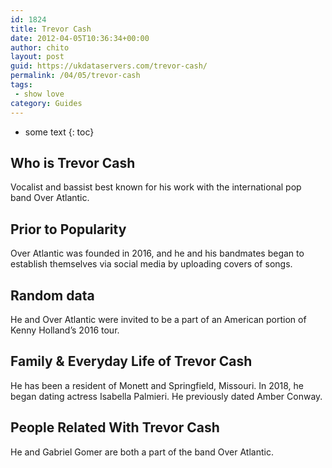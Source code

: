 ```yaml
---
id: 1824
title: Trevor Cash
date: 2012-04-05T10:36:34+00:00
author: chito
layout: post
guid: https://ukdataservers.com/trevor-cash/
permalink: /04/05/trevor-cash
tags:
 - show love
category: Guides
---
```


* some text
{: toc}
          
          
## Who is  Trevor Cash
                  
                  
                  
Vocalist and bassist best known for his work with the international pop band Over Atlantic. 
                  
                
                
                
## Prior to Popularity 
                  
                  
                  
Over Atlantic was founded in 2016, and he and his bandmates began to establish themselves via social media by uploading covers of songs. 
                  
                
                
                
## Random data 
                  
                  
                  
He and Over Atlantic were invited to be a part of an American portion of Kenny Holland&#8217;s 2016 tour. 
                  
                
                
                
## Family & Everyday Life of Trevor Cash
                  
                  
                  
He has been a resident of Monett and Springfield, Missouri. In 2018, he began dating actress Isabella Palmieri. He previously dated Amber Conway. 
                  
                
                
                
## People Related With  Trevor Cash
                  
                  
                  
He and Gabriel Gomer are both a part of the band Over Atlantic. 
                  
                
              
            
          
          
          
    
    
  
